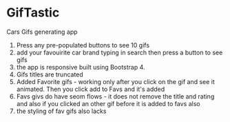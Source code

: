 # GifTastic
Cars Gifs generating app

1. Press any pre-populated buttons to see 10 gifs
2. add your favouirite car brand typing in search then press a button to see gifs
3. the app is responsive built using Bootstrap 4.
4. Gifs titles are truncated 
5. Added Favorite gifs  - working only after you click on the gif and see it animated. Then you click add to Favs and it's added
6. Favs givs do have seom flows - it does not remove the title and rating and also if you clicked an other gif before it is added to favs also
7. the styling of fav gifs also lacks 
